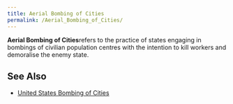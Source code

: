 ```yaml
---
title: Aerial Bombing of Cities
permalink: /Aerial_Bombing_of_Cities/
---
```


**Aerial Bombing of Cities**refers to the practice of states engaging in
bombings of civilian population centres with the intention to kill
workers and demoralise the enemy state.

## See Also

- [United States Bombing of
  Cities](United_States_Bombing_of_Cities "wikilink")